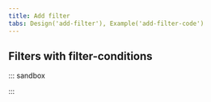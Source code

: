 ```yaml
---
title: Add filter
tabs: Design('add-filter'), Example('add-filter-code')
---
```


## Filters with filter-conditions

::: sandbox

<script lang="tsx">
  export Demo from './examples/filters-with-filter-conditions.tsx';
</script>

:::
